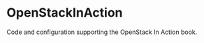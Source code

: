 OpenStackInAction
=================

Code and configuration supporting the OpenStack In Action book.
